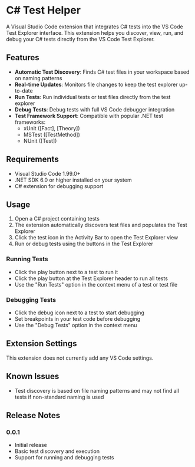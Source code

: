 # C# Test Helper

A Visual Studio Code extension that integrates C# tests into the VS Code Test Explorer interface. This extension helps you discover, view, run, and debug your C# tests directly from the VS Code Test Explorer.

## Features

- **Automatic Test Discovery**: Finds C# test files in your workspace based on naming patterns
- **Real-time Updates**: Monitors file changes to keep the test explorer up-to-date
- **Run Tests**: Run individual tests or test files directly from the test explorer
- **Debug Tests**: Debug tests with full VS Code debugger integration
- **Test Framework Support**: Compatible with popular .NET test frameworks:
  - xUnit ([Fact], [Theory])
  - MSTest ([TestMethod])
  - NUnit ([Test])

## Requirements

- Visual Studio Code 1.99.0+
- .NET SDK 6.0 or higher installed on your system
- C# extension for debugging support

## Usage

1. Open a C# project containing tests
2. The extension automatically discovers test files and populates the Test Explorer
3. Click the test icon in the Activity Bar to open the Test Explorer view
4. Run or debug tests using the buttons in the Test Explorer

### Running Tests

- Click the play button next to a test to run it
- Click the play button at the Test Explorer header to run all tests
- Use the "Run Tests" option in the context menu of a test or test file

### Debugging Tests

- Click the debug icon next to a test to start debugging
- Set breakpoints in your test code before debugging
- Use the "Debug Tests" option in the context menu

## Extension Settings

This extension does not currently add any VS Code settings.

## Known Issues

- Test discovery is based on file naming patterns and may not find all tests if non-standard naming is used

## Release Notes

### 0.0.1

- Initial release
- Basic test discovery and execution
- Support for running and debugging tests
